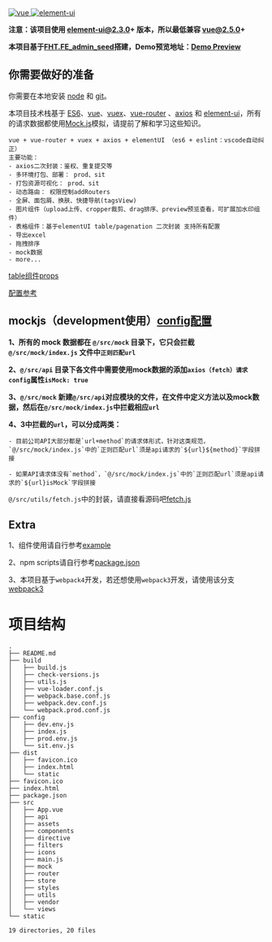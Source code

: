 
<a href="https://github.com/vuejs/vue">
  <img src="https://img.shields.io/badge/vue-2.5.17-brightgreen.svg" alt="vue">
</a>
<a href="https://github.com/ElemeFE/element">
  <img src="https://img.shields.io/badge/element--ui-2.4.6-brightgreen.svg" alt="element-ui">
</a>

**注意：该项目使用 element-ui@2.3.0+ 版本，所以最低兼容 vue@2.5.0+**

**本项目基于[FHT.FE_admin_seed](https://github.com/BolinWang/FHT.FE_admin_seed)搭建，Demo预览地址：[Demo Preview](https://bolinwang.github.io/FHT.FE_admin_seed/)**

## 你需要做好的准备

你需要在本地安装 [node](http://nodejs.org/) 和 [git](https://git-scm.com/)。

本项目技术栈基于 [ES6](http://es6.ruanyifeng.com/)、[vue](https://cn.vuejs.org/index.html)、[vuex](https://vuex.vuejs.org/zh-cn/)、[vue-router](https://router.vuejs.org/zh-cn/) 、[axios](https://github.com/axios/axios) 和 [element-ui](https://github.com/ElemeFE/element)，所有的请求数据都使用[Mock.js](https://github.com/nuysoft/Mock)模拟，请提前了解和学习这些知识。


```
vue + vue-router + vuex + axios + elementUI （es6 + eslint：vscode自动纠正）
主要功能：
- axios二次封装：鉴权、重复提交等
- 多环境打包、部署： prod、sit
- 打包资源可视化： prod、sit
- 动态路由： 权限控制addRouters
- 全屏、面包屑、换肤、快捷导航(tagsView)
- 图片组件（upload上传、cropper裁剪、drag排序、preview预览查看，可扩展加水印组件）
- 表格组件：基于elementUI table/pagenation 二次封装 支持所有配置
- 导出excel
- 拖拽排序
- mock数据
- more...

```
[table组件props](https://github.com/BolinWang/FHT.FE_OTA/blob/master/src/components/GridUnit/props.js)

[配置参考](http://element-cn.eleme.io/#/zh-CN/component/table)

## mockjs（development使用）[config配置](https://github.com/BolinWang/FHT.FE_OTA/blob/master/config/dev.env.js)
**1、所有的 mock 数据都在 `@/src/mock` 目录下，它只会拦截 `@/src/mock/index.js` 文件中`正则匹配url`**

**2、`@/src/api` 目录下各文件中需要使用mock数据的添加`axios（fetch）请求 config`属性`isMock: true`**

**3、`@/src/mock` 新建`@/src/api`对应模块的文件，在文件中定义方法以及mock数据，然后在`@/src/mock/index.js`中拦截相应`url`**

**4、3中拦截的`url`，可以分成两类：**
```
- 目前公司API大部分都是`url+method`的请求体形式，针对这类规范，`@/src/mock/index.js`中的`正则匹配url`须是api请求的`${url}${method}`字段拼接

- 如果API请求体没有`method`，`@/src/mock/index.js`中的`正则匹配url`须是api请求的`${url}isMock`字段拼接
```
`@/src/utils/fetch.js`中的封装，请直接看源码吧[fetch.js](https://github.com/BolinWang/FHT.FE_OTA/blob/master/src/utils/fetch.js)

## Extra
1、组件使用请自行参考[example](https://github.com/BolinWang/FHT.FE_OTA/tree/master/src/views/example)

2、npm scripts请自行参考[package.json](https://github.com/BolinWang/FHT.FE_OTA/blob/master/package.json)

3、本项目基于`webpack4`开发，若还想使用`webpack3`开发，请使用该分支[webpack3](https://github.com/BolinWang/FHT.FE_admin_seed/tree/webpack3)

# 项目结构

```
.
├── README.md
├── build
│   ├── build.js
│   ├── check-versions.js
│   ├── utils.js
│   ├── vue-loader.conf.js
│   ├── webpack.base.conf.js
│   ├── webpack.dev.conf.js
│   └── webpack.prod.conf.js
├── config
│   ├── dev.env.js
│   ├── index.js
│   ├── prod.env.js
│   └── sit.env.js
├── dist
│   ├── favicon.ico
│   ├── index.html
│   └── static
├── favicon.ico
├── index.html
├── package.json
├── src
│   ├── App.vue
│   ├── api
│   ├── assets
│   ├── components
│   ├── directive
│   ├── filters
│   ├── icons
│   ├── main.js
│   ├── mock
│   ├── router
│   ├── store
│   ├── styles
│   ├── utils
│   ├── vendor
│   └── views
└── static

19 directories, 20 files


```


